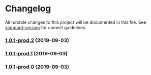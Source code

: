 # Changelog

All notable changes to this project will be documented in this file. See [standard-version](https://github.com/conventional-changelog/standard-version) for commit guidelines.

### [1.0.1-prod.2](https://github.com/qianzhaoy/taor-bug__loop-render/compare/v1.0.1-prod.1...v1.0.1-prod.2) (2019-09-03)



### [1.0.1-prod.1](https://github.com/qianzhaoy/taor-bug__loop-render/compare/v1.0.1-prod.0...v1.0.1-prod.1) (2019-09-03)



### 1.0.1-prod.0 (2019-09-03)
